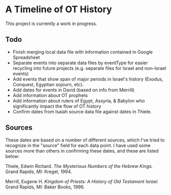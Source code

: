 A Timeline of OT History
========================

This project is currently a work in progress.

## Todo

* Finish merging local data file with information contained in Google Spreadsheet
* Separate events into separate data files by eventType for easier recycling into future projects (e.g. separate files for Israel and non-Israel events)
* Add events that show span of major periods in Israel's history (Exodus, Conquest, Egyptian sojourn, etc).
* Add dates for events in David (based on info from Merrill)
* Add information about OT prophets
* Add information about rulers of Egypt, Assyria, & Babylon who significantly impact the flow of OT history
* Confirm dates from Isaiah source data file against dates in Thiele.

## Sources

These dates are based on a number of different sources, which I've tried to recognize in the "source" field for each data point. I have used some sources more than others in confirming these dates, and these are listed below:

Thiele, Edwin Richard. *The Mysterious Numbers of the Hebrew Kings.* Grand Rapids, MI: Kregel, 1994.

Merrill, Eugene H. *Kingdom of Priests: A History of Old Testament Israel.* Grand Rapids, MI: Baker Books, 1996.
